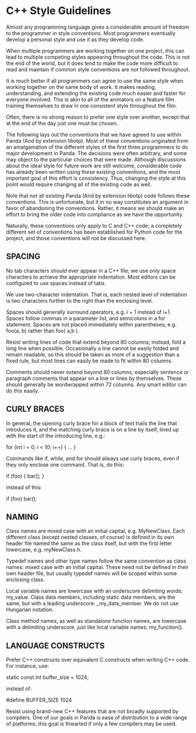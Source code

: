 C++ Style Guidelines
====================
Almost any programming language gives a considerable amount of freedom
to the programmer in style conventions.  Most programmers eventually
develop a personal style and use it as they develop code.

When multiple programmers are working together on one project, this
can lead to multiple competing styles appearing throughout the code.
This is not the end of the world, but it does tend to make the code
more difficult to read and maintain if common style conventions are
not followed throughout.

It is much better if all programmers can agree to use the same style
when working together on the same body of work.  It makes reading,
understanding, and extending the existing code much easier and faster
for everyone involved.  This is akin to all of the animators on a
feature film training themselves to draw in one consistent style
throughout the film.

Often, there is no strong reason to prefer one style over another,
except that at the end of the day just one must be chosen.

The following lays out the conventions that we have agreed to use
within Panda (And by extension libotp). Most of these conventions originated
from an amalgamation of the different styles of the first three programmers 
to do major development in Panda. The decisions were often arbitrary,
and some may object to the particular choices that were made.
Although discussions about the ideal style for future work are still
welcome, considerable code has already been written using these
existing conventions, and the most important goal of this effort is
consistency. Thus, changing the style at this point would require
changing all of the existing code as well.

Note that not all existing Panda (And by extension libotp) code follows these 
conventions. This is unfortunate, but it in no way constitutes an argument in 
favor of abandoning the conventions.  Rather, it means we should make an effort
to bring the older code into compliance as we have the opportunity.

Naturally, these conventions only apply to C and C++ code; a
completely different set of conventions has been established for
Python code for the project, and those conventions will not be
discussed here.

## SPACING ##

No tab characters should ever appear in a C++ file; we use only space
characters to achieve the appropriate indentation.  Most editors can
be configured to use spaces instead of tabs.

We use two-character indentation.  That is, each nested level of
indentation is two characters further to the right than the enclosing
level.

Spaces should generally surround operators, e.g. i + 1 instead of i+1.
Spaces follow commas in a parameter list, and semicolons in a for
statement.  Spaces are not placed immediately within parentheses;
e.g. foo(a, b) rather than foo( a,b ).

Resist writing lines of code that extend beyond 80 columns; instead,
fold a long line when possible.  Occasionally a line cannot be easily
folded and remain readable, so this should be taken as more of a
suggestion than a fixed rule, but most lines can easily be made to fit
within 80 columns.

Comments should never extend beyond 80 columns, especially sentence or
paragraph comments that appear on a line or lines by themselves.
These should generally be wordwrapped within 72 columns.  Any smart
editor can do this easily.

## CURLY BRACES ##

In general, the opening curly brace for a block of text trails the
line that introduces it, and the matching curly brace is on a line by
itself, lined up with the start of the introducing line, e.g.:

  for (int i = 0; i < 10; i++) {
    ...
  }

Commands like if, while, and for should always use curly braces, even
if they only enclose one command.  That is, do this:

  if (foo) {
    bar();
  }

instead of this:

  if (foo)
    bar();


## NAMING ##

Class names are mixed case with an initial capital, e.g. MyNewClass.
Each different class (except nested classes, of course) is defined in
its own header file named the same as the class itself, but with the
first letter lowercase, e.g. myNewClass.h.

Typedef names and other type names follow the same convention as class
names: mixed case with an initial capital.  These need not be defined
in their own header file, but usually typedef names will be scoped
within some enclosing class.

Local variable names are lowercase with an underscore delimiting
words: my_value.  Class data members, including static data members,
are the same, but with a leading underscore: _my_data_member.  We do
not use Hungarian notation.

Class method names, as well as standalone function names, are
lowercase with a delimiting underscore, just like local variable
names: my_function().

## LANGUAGE CONSTRUCTS ##

Prefer C++ constructs over equivalent C constructs when writing C++
code.  For instance, use:

  static const int buffer_size = 1024;

instead of:

  #define BUFFER_SIZE 1024


Resist using brand-new C++ features that are not broadly supported by
compilers.  One of our goals in Panda is ease of distribution to a
wide range of platforms; this goal is thwarted if only a few compilers
may be used.